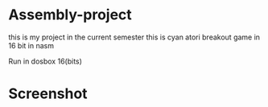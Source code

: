 # Assembly-project

this is my project in the current semester this is cyan atori breakout game in 16 bit in nasm 

Run in dosbox 16(bits)

# Screenshot


 
